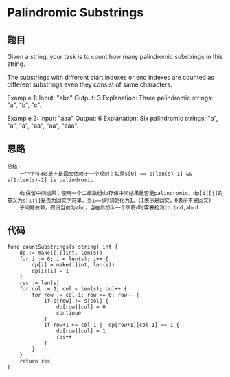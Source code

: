 # Palindromic Substrings


## 题目

Given a string, your task is to count how many palindromic substrings in this string.

The substrings with different start indexes or end indexes are counted as different substrings even they consist of same characters.

Example 1:
Input: "abc"
Output: 3
Explanation: Three palindromic strings: "a", "b", "c".
 

Example 2:
Input: "aaa"
Output: 6
Explanation: Six palindromic strings: "a", "a", "a", "aa", "aa", "aaa".


## 思路

```
总结：
	一个字符串s是不是回文依赖于一个规则：如果s[0] == s[len(s)-1] && s[1:len(s)-2] is palindromic
	
	dp保留中间结果：使用一个二维数组dp存储中间结果是否是palindromic。dp[i][j]的意义为s[i:j]是否为回文字符串。当i==j时初始化为1。(1表示是回文，0表示不是回文)
	子问题依赖，假设当前为abc，当在后加入一个字符d时需要检测cd,bcd,abcd.
```

## 代码


```golang
func countSubstrings(s string) int {
    dp := make([][]int, len(s))
    for i := 0; i < len(s); i++ {
        dp[i] = make([]int, len(s))
        dp[i][i] = 1
    }
    res := len(s)
    for col := 1; col < len(s); col++ {
        for row := col-1; row >= 0; row-- {
            if s[row] != s[col] {
                dp[row][col] = 0
                continue
            } 
            if row+1 >= col-1 || dp[row+1][col-1] == 1 {
                dp[row][col] = 1
                res++
            }
        }
    }
    return res
}
```
